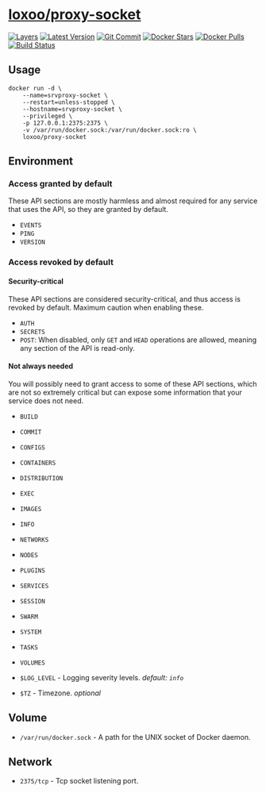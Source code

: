 [hub]: https://hub.docker.com/r/loxoo/proxy-socket
[mbdg]: https://microbadger.com/images/loxoo/proxy-socket
[git]: https://github.com/triptixx/proxy-socket
[actions]: https://github.com/triptixx/proxy-socket/actions

# [loxoo/proxy-socket][hub]
[![Layers](https://images.microbadger.com/badges/image/loxoo/proxy-socket.svg)][mbdg]
[![Latest Version](https://images.microbadger.com/badges/version/loxoo/proxy-socket.svg)][hub]
[![Git Commit](https://images.microbadger.com/badges/commit/loxoo/proxy-socket.svg)][git]
[![Docker Stars](https://img.shields.io/docker/stars/loxoo/proxy-socket.svg)][hub]
[![Docker Pulls](https://img.shields.io/docker/pulls/loxoo/proxy-socket.svg)][hub]
[![Build Status](https://github.com/triptixx/proxy-socket/workflows/docker%20build/badge.svg)][actions]

## Usage

```shell
docker run -d \
    --name=srvproxy-socket \
    --restart=unless-stopped \
    --hostname=srvproxy-socket \
    --privileged \
    -p 127.0.0.1:2375:2375 \
    -v /var/run/docker.sock:/var/run/docker.sock:ro \
    loxoo/proxy-socket
```

## Environment

### Access granted by default

These API sections are mostly harmless and almost required for any service that
uses the API, so they are granted by default.

- `EVENTS`
- `PING`
- `VERSION`

### Access revoked by default

#### Security-critical

These API sections are considered security-critical, and thus access is revoked
by default. Maximum caution when enabling these.

- `AUTH`
- `SECRETS`
- `POST`: When disabled, only `GET` and `HEAD` operations are allowed, meaning
  any section of the API is read-only.

#### Not always needed

You will possibly need to grant access to some of these API sections, which are
not so extremely critical but can expose some information that your service
does not need.

- `BUILD`
- `COMMIT`
- `CONFIGS`
- `CONTAINERS`
- `DISTRIBUTION`
- `EXEC`
- `IMAGES`
- `INFO`
- `NETWORKS`
- `NODES`
- `PLUGINS`
- `SERVICES`
- `SESSION`
- `SWARM`
- `SYSTEM`
- `TASKS`
- `VOLUMES`

- `$LOG_LEVEL`    - Logging severity levels. _default: `info`_
- `$TZ`           - Timezone. _optional_

## Volume

- `/var/run/docker.sock`       - A path for the UNIX socket of Docker daemon.

## Network

- `2375/tcp`        - Tcp socket listening port.
